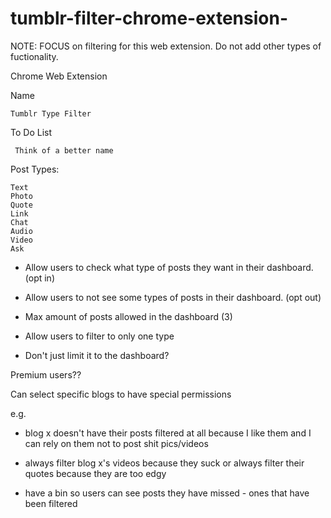# tumblr-filter-chrome-extension-

NOTE: FOCUS on filtering for this web extension. 
Do not add other types of fuctionality.

Chrome Web Extension

Name

	Tumblr Type Filter


To Do List

	 Think of a better name

Post Types:

	Text
	Photo 
	Quote
	Link 
	Chat
	Audio
	Video
	Ask

* Allow users to check what type of posts they want in their dashboard. (opt in)

* Allow users to not see some types of posts in their dashboard. (opt out)

* Max amount of posts allowed in the dashboard (3)

* Allow users to filter to only one type 

* Don't just limit it to the dashboard?


Premium users??

Can select specific blogs to have special permissions 

e.g.

* blog x doesn't have their posts filtered at all because I like them and I can rely on them not to post shit pics/videos

* always filter blog x's videos because they suck or always filter their quotes because they are too edgy 

* have a bin so users can see posts they have missed - ones that have been filtered 



